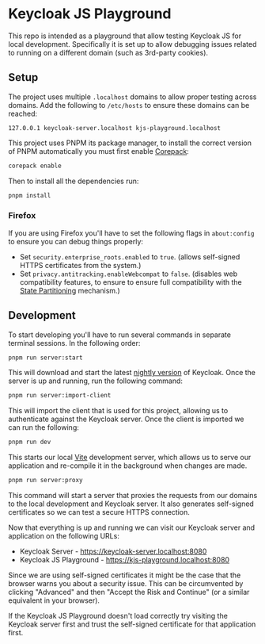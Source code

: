 # Keycloak JS Playground

This repo is intended as a playground that allow testing Keycloak JS for local development. Specifically it is set up to allow debugging issues related to running on a different domain (such as 3rd-party cookies).

## Setup

The project uses multiple `.localhost` domains to allow proper testing across domains. Add the following to `/etc/hosts` to ensure these domains can be reached:

```
127.0.0.1 keycloak-server.localhost kjs-playground.localhost
```

This project uses PNPM its package manager, to install the correct version of PNPM automatically you must first enable [Corepack](https://nodejs.org/api/corepack.html):

```sh
corepack enable
```

Then to install all the dependencies run:

```sh
pnpm install
```

### Firefox

If you are using Firefox you'll have to set the following flags in `about:config` to ensure you can debug things properly:

- Set `security.enterprise_roots.enabled` to `true`. (allows self-signed HTTPS certificates from the system.)
- Set `privacy.antitracking.enableWebcompat` to `false`. (disables web compatibility features, to ensure to ensure full compatibility with the [State Partitioning](https://developer.mozilla.org/en-US/docs/Web/Privacy/State_Partitioning) mechanism.)

## Development

To start developing you'll have to run several commands in separate terminal sessions. In the following order:

```sh
pnpm run server:start
```

This will download and start the latest [nightly version](https://github.com/keycloak/keycloak/releases/tag/nightly) of Keycloak. Once the server is up and running, run the following command:

```sh
pnpm run server:import-client
```

This will import the client that is used for this project, allowing us to authenticate against the Keycloak server. Once the client is imported we can run the following:

```sh
pnpm run dev
```

This starts our local [Vite](https://vitejs.dev/) development server, which allows us to serve our application and re-compile it in the background when changes are made.

```sh
pnpm run server:proxy
```

This command will start a server that proxies the requests from our domains to the local development and Keycloak server. It also generates self-signed certificates so we can test a secure HTTPS connection.

Now that everything is up and running we can visit our Keycloak server and application on the following URLs:

- Keycloak Server - https://keycloak-server.localhost:8080
- Keycloak JS Playground - https://kjs-playground.localhost:8080

Since we are using self-signed certificates it might be the case that the browser warns you about a security issue. This can be circumvented by clicking "Advanced" and then "Accept the Risk and Continue" (or a similar equivalent in your browser).

If the Keycloak JS Playground doesn't load correctly try visiting the Keycloak server first and trust the self-signed certificate for that application first.
